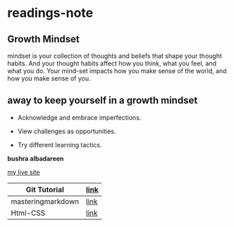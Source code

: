 # readings-note
## Growth Mindset
 mindset is your collection of thoughts and beliefs that shape your thought habits.  And your thought habits affect how you think, what you feel, and what you do.  Your mind-set impacts how you make sense of the world, and how you make sense of you.
##  away to keep yourself in a growth mindset

* Acknowledge and embrace imperfections.

* View challenges as opportunities.

* Try different learning tactics.

**bushra albadareen**

[my live site](https://bushra-albadareen.github.io/readings-note/)

Git Tutorial| [link](https://bushra-albadareen.github.io/readings-note/GitTutorial)
 --------------| ----------------------------------------------------------------------
 masteringmarkdown | [link](https://bushra-albadareen.github.io/readings-note/masteringmarkdown)
 Html-CSS| [link](https://bushra-albadareen.github.io/readings-note/Html-CSS)
 

